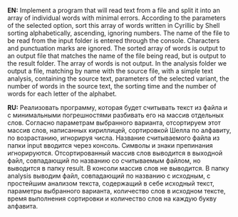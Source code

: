 <b>EN:</b> Implement a program that will read text from a file and split it into an array of individual words with minimal errors. 
According to the parameters of the selected option, sort this array of words written in Cyrillic by Shell sorting alphabetically, ascending, 
ignoring numbers. The name of the file to be read from the input folder is entered through the console. Characters and punctuation marks are 
ignored. The sorted array of words is output to an output file that matches the name of the file being read, but is output to the result folder. 
The array of words is not output. In the analysis folder we output a file, matching by name with the source file, with a simple text analysis, 
containing the source text, parameters of the selected variant, the number of words in the source text, the sorting time and the number of words 
for each letter of the alphabet.

<b>RU:</b> Реализовать программу, которая будет считывать текст из файла и с минимальными погрешностями разбивать его на массив отдельных слов. 
Согласно параметрам выбранного варианта, отсортируем этот массив слов, написанных кириллицей, сортировкой Шелла по алфавиту, по возрастанию, 
игнорируя числа. Название считываемого файла из папки input вводится через консоль. Символы и знаки препинания игнорируются. Отсортированный 
массив слов выводится в выходной файл, совпадающий по названию со считываемым файлом, но выводится в папку result. В консоли массив слов не 
выводится. В папку analysis выводим файл, совпадающий по названию с исходным, с простейшим анализом текста, содержащий в себе исходный текст, 
параметры выбранного варианта, количество слов в исходном тексте, время выполнения сортировки и количество слов на каждую букву алфавита.
